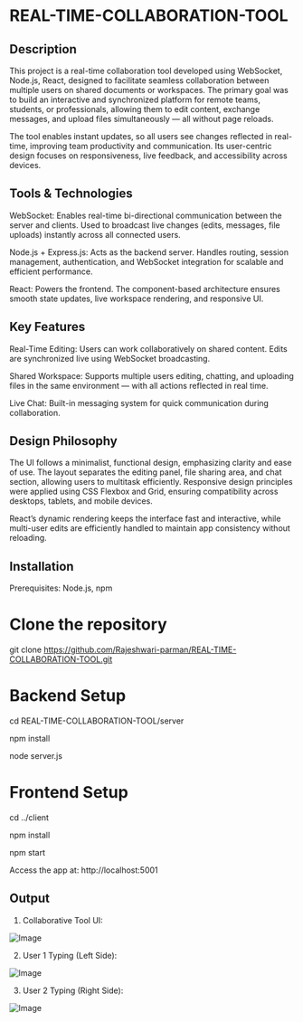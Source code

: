 # REAL-TIME-COLLABORATION-TOOL

## Description

This project is a real-time collaboration tool developed using WebSocket, Node.js, React,  designed to facilitate seamless collaboration between multiple users on shared documents or workspaces. The primary goal was to build an interactive and synchronized platform for remote teams, students, or professionals, allowing them to edit content, exchange messages, and upload files simultaneously — all without page reloads.

The tool enables instant updates, so all users see changes reflected in real-time, improving team productivity and communication. Its user-centric design focuses on responsiveness, live feedback, and accessibility across devices.

## Tools & Technologies

WebSocket: Enables real-time bi-directional communication between the server and clients. Used to broadcast live changes (edits, messages, file uploads) instantly across all connected users.

Node.js + Express.js: Acts as the backend server. Handles routing, session management, authentication, and WebSocket integration for scalable and efficient performance.

React: Powers the frontend. The component-based architecture ensures smooth state updates, live workspace rendering, and responsive UI.

## Key Features

Real-Time Editing: Users can work collaboratively on shared content. Edits are synchronized live using WebSocket broadcasting.

Shared Workspace: Supports multiple users editing, chatting, and uploading files in the same environment — with all actions reflected in real time.

Live Chat: Built-in messaging system for quick communication during collaboration.

## Design Philosophy

The UI follows a minimalist, functional design, emphasizing clarity and ease of use. The layout separates the editing panel, file sharing area, and chat section, allowing users to multitask efficiently. Responsive design principles were applied using CSS Flexbox and Grid, ensuring compatibility across desktops, tablets, and mobile devices.

React’s dynamic rendering keeps the interface fast and interactive, while multi-user edits are efficiently handled to maintain app consistency without reloading.

## Installation

Prerequisites: Node.js, npm

# Clone the repository

  git clone https://github.com/Rajeshwari-parman/REAL-TIME-COLLABORATION-TOOL.git

# Backend Setup

  cd REAL-TIME-COLLABORATION-TOOL/server

  npm install

  node server.js

# Frontend Setup

  cd ../client
  
  npm install
  
  npm start
  
Access the app at: http://localhost:5001

## Output

1. Collaborative Tool UI:
   
  ![Image](https://github.com/user-attachments/assets/c88015c0-c37b-43d0-8f0d-c9d2f50a74c3)

2. User 1 Typing (Left Side):

  ![Image](https://github.com/user-attachments/assets/0d1ca412-3c11-4a20-af3c-456977999031)

3. User 2 Typing (Right Side):

  ![Image](https://github.com/user-attachments/assets/86229da6-604a-47bd-8ff6-5b2d3d2e282e)

